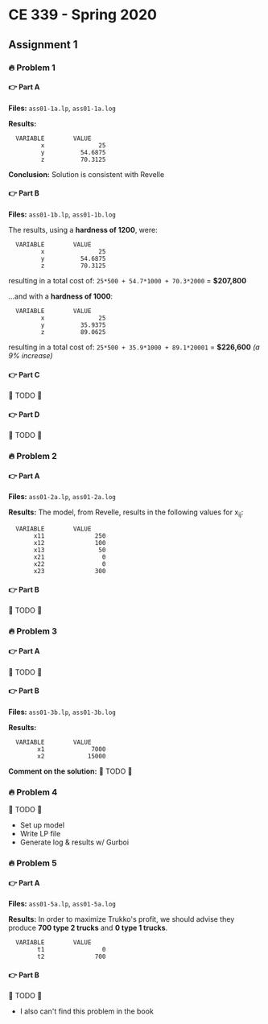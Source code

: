 # CE 339 - Spring 2020

## Assignment 1
### 🔥 Problem 1
#### 👉 Part A
**Files:** `ass01-1a.lp`, `ass01-1a.log`

**Results:**
```
  VARIABLE        VALUE
         x               25
         y          54.6875
         z          70.3125
```

**Conclusion:** Solution is consistent with Revelle

#### 👉 Part B
**Files:** `ass01-1b.lp`, `ass01-1b.log`

The results, using a **hardness of 1200**, were:
```
  VARIABLE        VALUE
         x               25
         y          54.6875
         z          70.3125
```
resulting in a total cost of:
`25*500 + 54.7*1000 + 70.3*2000` = **$207,800**


...and with a **hardness of 1000**:
```
  VARIABLE        VALUE
         x               25
         y          35.9375
         z          89.0625
``` 
resulting in a total cost of:
`25*500 + 35.9*1000 + 89.1*20001` = **$226,600** *(a 9% increase)*

#### 👉 Part C
🚨 TODO 🚨

#### 👉 Part D
🚨 TODO 🚨

### 🔥 Problem 2
#### 👉 Part A
**Files:** `ass01-2a.lp`, `ass01-2a.log`

**Results:**
The model, from Revelle, results in the following values for x<sub>ij</sub>:
```
  VARIABLE        VALUE
       x11              250
       x12              100
       x13               50
       x21                0
       x22                0
       x23              300
```

#### 👉 Part B
🚨 TODO 🚨 

### 🔥 Problem 3
#### 👉 Part A
🚨 TODO 🚨

#### 👉 Part B
**Files:** `ass01-3b.lp`, `ass01-3b.log`

**Results:**
```
  VARIABLE        VALUE
        x1             7000
        x2            15000
```

**Comment on the solution:** 🚨 TODO 🚨 

### 🔥 Problem 4
🚨 TODO 🚨
- Set up model
- Write LP file
- Generate log & results w/ Gurboi

### 🔥 Problem 5
#### 👉 Part A
**Files:** `ass01-5a.lp`, `ass01-5a.log`

**Results:**
In order to maximize Trukko's profit, we should advise they produce **700 type 2 trucks** and **0 type 1 trucks**.
```
  VARIABLE        VALUE
        t1                0
        t2              700
```

#### 👉 Part B
🚨 TODO 🚨
- I also can't find this problem in the book